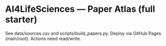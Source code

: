 # AI4LifeSciences — Paper Atlas (full starter)
See data/sources.csv and scripts/build_papers.py. Deploy via GitHub Pages (main/root). Actions need read/write.

